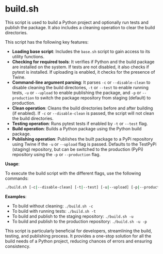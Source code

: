 # build.sh

This script is used to build a Python project and optionally run tests and publish the package. It also includes a cleaning operation to clear the build directories.

This script has the following key features:

- **Loading base script**: Includes the `base.sh` script to gain access to its utility functions.
- **Checking for required tools**: It verifies if Python and the build package are installed on the system. If tests are not disabled, it also checks if pytest is installed. If uploading is enabled, it checks for the presence of Twine.
- **Command-line argument parsing**: It parses `-c` or `--disable-clean` to disable cleaning the build directories, `-t` or `--test` to enable running tests, `-u` or `--upload` to enable publishing the package, and `-p` or `--production` to switch the package repository from staging (default) to production.
- **Clean operation**: Cleans the build directories before and after building (if enabled). If `-c` or `--disable-clean` is passed, the script will not clean the build directories.
- **Testing operation**: Runs pytest tests if enabled by `-t` or `--test` flag.
- **Build operation**: Builds a Python package using the Python build package.
- **Publishing operation**: Publishes the built package to a PyPi repository using Twine if the `-u` or `--upload` flag is passed. Defaults to the TestPyPi (staging) repository, but can be switched to the production (PyPi) repository using the `-p` or `--production` flag.

**Usage**:

To execute the build script with the different flags, use the following commands:

```sh
./build.sh [-c|--disable-clean] [-t|--test] [-u|--upload] [-p|--production]
```

**Examples**:

- To build without cleaning: `./build.sh -c`
- To build with running tests: `./build.sh -t`
- To build and publish to the staging repository: `./build.sh -u`
- To build and publish to the production repository: `./build.sh -u -p`

This script is particularly beneficial for developers, streamlining the build, testing, and publishing process. It provides a one-stop solution for all the build needs of a Python project, reducing chances of errors and ensuring consistency.
